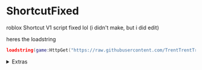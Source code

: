 # ShortcutFixed
roblox Shortcut V1 script fixed lol (i didn't make, but i did edit)

heres the loadstring
```lua
loadstring(game:HttpGet("https://raw.githubusercontent.com/TrentTrentTrent/ShortcutFixed/main/Shortcut.lua"))()
```
<details>
<summary>Extras</summary>

also heres the adminjoy loadstring cause why not
```lua
loadstring(game:HttpGet("https://pastebin.com/raw/suhpHtK3"))()
```
</details>

